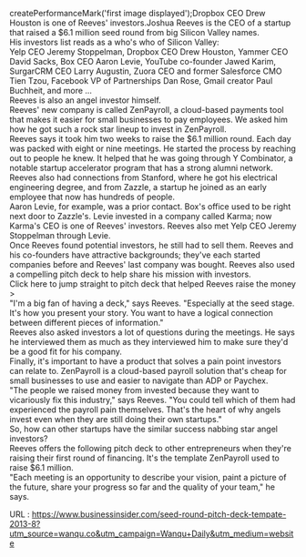   createPerformanceMark('first image displayed');Dropbox CEO Drew Houston is one of Reeves' investors.Joshua Reeves is the CEO of a startup that raised a $6.1 million seed round from big Silicon Valley names.   
     His investors list reads as a who's who of Silicon Valley:   
     Yelp CEO Jeremy Stoppelman, Dropbox CEO Drew Houston, Yammer CEO David Sacks, Box CEO Aaron Levie, YouTube co-founder Jawed Karim, SurgarCRM CEO Larry Augustin, Zuora CEO and former Salesforce CMO Tien Tzou, Facebook VP of Partnerships Dan Rose, Gmail creator Paul Buchheit, and more ...   
     Reeves is also an angel investor himself.   
     Reeves' new company is called ZenPayroll, a cloud-based payments tool that makes it easier for small businesses to pay employees. We asked him how he got such a rock star lineup to invest in ZenPayroll.   
     Reeves says it took him two weeks to raise the $6.1 million round. Each day was packed with eight or nine meetings. He started the process by reaching out to people he knew. It helped that he was going through Y Combinator, a notable startup accelerator program that has a strong alumni network. Reeves also had connections from Stanford, where he got his electrical engineering degree, and from Zazzle, a startup he joined as an early employee that now has hundreds of people.   
     Aaron Levie, for example, was a prior contact. Box's office used to be right next door to Zazzle's. Levie invested in a company called Karma; now Karma's CEO is one of Reeves' investors. Reeves also met Yelp CEO Jeremy Stoppelman through Levie.   
     Once Reeves found potential investors, he still had to sell them. Reeves and his co-founders have attractive backgrounds; they've each started companies before and Reeves' last company was bought. Reeves also used a compelling pitch deck to help share his mission with investors.   
    Click here to jump straight to pitch deck that helped Reeves raise the money >  
     "I'm a big fan of having a deck," says Reeves. "Especially at the seed stage. It's how you present your story. You want to have a logical connection between different pieces of information."   
     Reeves also asked investors a lot of questions during the meetings. He says he interviewed them as much as they interviewed him to make sure they'd be a good fit for his company.   
     Finally, it's important to have a product that solves a pain point investors can relate to. ZenPayroll is a cloud-based payroll solution that's cheap for small businesses to use and easier to navigate than ADP or Paychex.   
     "The people we raised money from invested because they want to vicariously fix this industry," says Reeves. "You could tell which of them had experienced the payroll pain themselves. That's the heart of why angels invest even when they are still doing their own startups."   
     So, how can other startups have the similar success nabbing star angel investors?   
     Reeves offers the following pitch deck to other entrepreneurs when they're raising their first round of financing. It's the template ZenPayroll used to raise $6.1 million.   
     "Each meeting is an opportunity to describe your vision, paint a picture of the future, share your progress so far and the quality of your team," he says.   
      
      
    
  URL : https://www.businessinsider.com/seed-round-pitch-deck-tempate-2013-8?utm_source=wanqu.co&utm_campaign=Wanqu+Daily&utm_medium=website